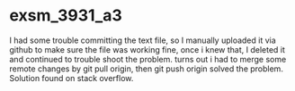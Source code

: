 # exsm_3931_a3

I had some trouble committing the text file, so I manually uploaded it via github to make sure the file was working fine, once i knew that, I deleted it and continued to trouble shoot the problem.
turns out i had to merge some remote changes by git pull origin, then git push origin solved the problem.  Solution found on stack overflow.


